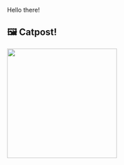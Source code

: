 Hello there!



## 🖼️ Catpost!

<sub>
    <img src="https://cdn2.thecatapi.com/images/4uo.jpg" height="256">
</sub>

